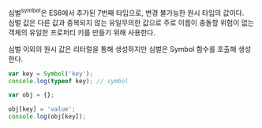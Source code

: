 심벌<sup>symbol</sup>은 ES6에서 추가된 7번째 타입으로, 변경 불가능한 원시 타입의 값이다.  
심벌 값은 다른 값과 중복되지 않는 유일무의한 값으로 주로 이름이 충돌할 위험이 없는 객체의 유일한 프로퍼티 키를 만들기 위해 사용한다.

심벌 이외의 원시 값은 리터럴을 통해 생성하지만 심벌은 Symbol 함수를 호출해 생성한다.

```javascript
var key = Symbol('key');
console.log(typeof key); // symbol

var obj = {};

obj[key] = 'value';
console.log(obj[key]);
```
